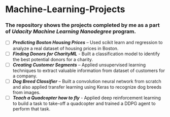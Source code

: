 # Machine-Learning-Projects
### The repository shows the projects completed by me as a part of *Udacity Machine Learning Nanodegree* program.

- [ ] **_Predicting Boston Housing Prices_** – Used scikit learn and regression to analyze a real dataset of housing prices in Boston.
- [ ] **_Finding Donors for CharityML_** - Built a classification model to identify the best potential donors for a charity.
- [ ] **_Creating Customer Segments_** – Applied unsupervised learning techniques to extract valuable information from dataset of customers for a company.
- [ ] **_Dog Breed Classifier_** – Built a convolution neural network from scratch and also applied transfer learning using Keras to recognize dog breeds from images. 
- [ ] **_Teach a Quadcopter how to fly_** -  Applied deep reinforcement learning to build a task to take-off a quadcopter and trained a DDPG agent to perform that task. 

